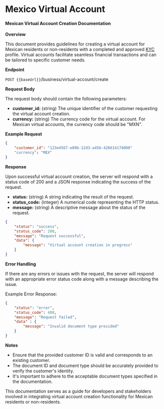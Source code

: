 # Mexico Virtual Account

#### Mexican Virtual Account Creation Documentation

**Overview**

This document provides guidelines for creating a virtual account for Mexican residents or non-residents with a completed and approved [KYC](../../../compliance/verification/) profile. Virtual accounts facilitate seamless financial transactions and can be tailored to specific customer needs.

**Endpoint**

`POST {{baseUrl}}`/business/virtual-account/create

**Request Body**

The request body should contain the following parameters:

* **customer\_id:** (string) The unique identifier of the customer requesting the virtual account creation.
* **currency:** (string) The currency code for the virtual account. For Mexican virtual accounts, the currency code should be "MXN".

**Example Request**

```json
{
    "customer_id": "123e4567-e89b-12d3-a456-426614174000"
    "currency": "MEX"
}
```

**Response**

Upon successful virtual account creation, the server will respond with a status code of 200 and a JSON response indicating the success of the request.

* **status:** (string) A string indicating the result of the request.
* **status\_code:** (integer) A numerical code representing the HTTP status.
* **message:** (string) A descriptive message about the status of the request.

```json
{
    "status": "success",
    "status_code": 200,
    "message": "Request successful",
    "data": {
        "message": "Virtual account creation in progress"
    }
}
```

**Error Handling**

If there are any errors or issues with the request, the server will respond with an appropriate error status code along with a message describing the issue.

Example Error Response:

```json
{
    "status": "error",
    "status_code": 400,
    "message": "Request failed",
    "data" : {
        "message": "Invalid document type provided"
    }
}
```

**Notes**

* Ensure that the provided customer ID is valid and corresponds to an existing customer.
* The document ID and document type should be accurately provided to verify the customer's identity.
* It's important to adhere to the acceptable document types specified in the documentation.

This documentation serves as a guide for developers and stakeholders involved in integrating virtual account creation functionality for Mexican residents or non-residents.
